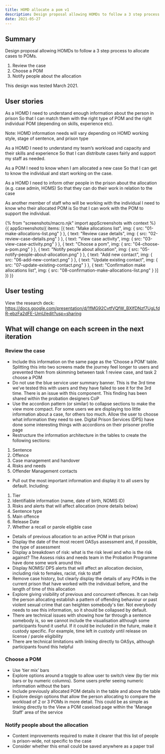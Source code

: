 ```yaml
---
title: HOMD allocate a pom v1
description: Design proposal allowing HOMDs to follow a 3 step process to allocate cases to POMs.
date: 2021-05-27
---
```


## Summary

Design proposal allowing HOMDs to follow a 3 step process to allocate cases to POMs.
1. Review the case
2. Choose a POM
3. Notify people about the allocation

This design was tested March 2021.

## User stories

As a HOMD
I need to understand enough information about the person in prison
So that I can match them with the right type of POM and the right individual POM (depending on skills, experience etc).

Note: HOMD information needs will vary depending on HOMD working style, stage of sentence, and prison type

As a HOMD
I need to understand my team’s workload and capacity and their skills and experience
So that I can distribute cases fairly and support my staff as needed.

As a POM
I need to know when I am allocated a new case
So that I can get to know the individual and start working on the case.

As a HOMD
I need to inform other people in the prison about the allocation (e.g. case admin, HOMS)
So that they can do their work in relation to the case

As another member of staff who will be working with the individual
I need to know who their allocated POM is
So that I can work with the POM to support the individual.


{% from "screenshots/macro.njk" import appScreenshots with context %}
{{ appScreenshots({
  items: [{
      text: "Make allocations list",
      img: { src: "01-make-allocations-list.png" }
    }, {
      text: "Review case details",
      img: { src: "02-review-case-details.png" }
    }, {
      text: "View case activity",
      img: { src: "03-view-case-activity.png" }
    }, {
      text: "Choose a pom",
      img: { src: "04-choose-a-pom.png" }
    }, {
      text: "Notify people about allocation",
      img: { src: "05-notify-people-about-allocation.png" }
    }, {
      text: "Add new contact",
      img: { src: "06-add-new-contact.png" }
    }, {
      text: "Update existing contact",
      img: { src: "07-update-existing-contact.png" }
    }, {
      text: "Confirmation make allocations list",
      img: { src: "08-confirmation-make-allocations-list.png" }
    }]
}) }}

## User testing

View the research deck: https://docs.google.com/presentation/d/1fMG92CvtfVQfW_BXlfDNzf7UgLfdR-ebzFa2dFE-UmU/edit?usp=sharing

## What will change on each screen in the next iteration

### Review the case

* Include this information on the same page as the ‘Choose a POM’ table. Splitting this into two screens made the journey feel longer to users and prevented them from skimming between task 1 review case, and task 2 choose a POM
* Do not use the blue service user summary banner. This is the 3rd time we’ve tested this with users and they have failed to see it for the 3rd time. There is an issue with this component. This finding has been shared within the probation designers CoP
* Use the accordion pattern (or similar) to collapse sections to make the view more compact. For some users we are displaying too little information about a case, for others too much. Allow the user to choose what information they need to see. Digital Prison Services (DPS) have done some interesting things with accordions on their prisoner profile page
* Restructure the information architecture in the tables to create the following sections:
1. Sentence
2. Offence
3. Case management and handover
4. Risks and needs
5. Offender Management contacts
* Pull out the most important information and display it to all users by default. Including:
1. Tier
2. Identifiable information (name, date of birth, NOMIS ID)
3. Risks and alerts that will affect allocation (more details below)
4. Sentence type
5. Main offence
6. Release Date
7. Whether a recall or parole eligible case
* Details of previous allocation to an active POM in that prison
* Display the date of the most recent OASys assessment and, if possible, the type of assessment
* Display a breakdown of risk: what is the risk level and who is the risk against? The Assess risks and needs team in the Probation Programme have done some work around this
* Display NOMIS/ DPS alerts that will affect an allocation decision, including risk to females, racist, risk to staff
* Remove case history, but clearly display the details of any POMs in the current prison that have worked with the individual before, and the length of time of this allocation
* Explore giving visibility of previous and concurrent offences. It can help the person allocating establish a pattern of offending behaviour or past violent sexual crime that can heighten somebody's tier. Not everybody needs to see this information, so it should be collapsed by default.
* There are technical issues with showing how far through a sentence somebody is, so we cannot include the visualisation although some participants found it useful. If it could be included in the future, make it custody specific. For example, time left in custody until release on license / parole eligibility
* There are technical limitations with linking directly to OASys, although participants found this helpful

### Choose a POM

* Use ‘tier mix’ bars
* Explore options around a toggle to allow user to switch view (by tier mix bars or by numeric columns). Some users prefer seeing numeric information without the bars
* Include previously allocated POM details in the table and above the table
* Explore design options that allow the person allocating to compare the workload of 2 or 3 POMs in more detail. This could be as simple as linking directly to the View a POM caseload page within the 'Manage Staff' area of the service

### Notify people about the allocation

* Content improvements required to make it clearer that this list of people is prison-wide, not specific to the case
* Consider whether this email could be saved anywhere as a paper trail
